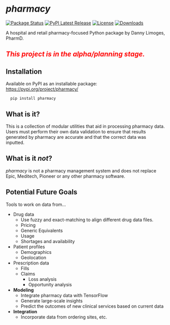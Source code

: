 # *pharmacy*
[![Package Status](https://img.shields.io/pypi/status/pharmacy.svg)](https://pypi.org/project/pharmacy/)
[![PyPI Latest Release](https://img.shields.io/pypi/v/pharmacy.svg)](https://pypi.org/project/pharmacy/)
[![License](https://img.shields.io/pypi/l/pharmacy.svg)](https://github.com/PyPharm/pypharm/LICENSE/blob/main/LICENSE)
[![Downloads](https://static.pepy.tech/personalized-badge/pharmacy?period=month&units=international_system&left_color=grey&right_color=green&left_text=PyPI%20Downloads)](https://pepy.tech/project/pharmacy)

A hospital and retail pharmacy-focused Python package by Danny Limoges, PharmD. 

## <span style="color:red">*This project is in the alpha/planning stage.*</span>

## Installation
Available on PyPI as an installable package:  https://pypi.org/project/pharmacy/
```
  pip install pharmacy
```
## What is it?
This is a collection of modular utilities that aid in processing pharmacy data.  Users must perform their
own data validation to ensure that results generated by pharmacy are accurate 
and that the correct data was inputted.

## What is it *not*?
*pharmacy* is not a pharmacy management system and does not replace Epic, Meditech, Pioneer or any other pharmacy software.  
  

## Potential Future Goals
Tools to work on data from...
- Drug data
  - Use fuzzy and exact-matching to align different drug data files. 
  - Pricing
  - Generic Equivalents
  - Usage
  - Shortages and availability
- Patient profiles
  - Demographics
  - Geolocation
- Prescription data
  - Fills
  - Claims
    - Loss analysis
    - Opportunity analysis
- **Modeling**
  - Integrate pharmacy data with TensorFlow
  - Generate large-scale insights
  - Predict the outcomes of new clinical services based on current data
- **Integration**
  - Incorporate data from ordering sites, etc.

  

[comment]: https://fontawesome.com/icons/hospital?s=thin

